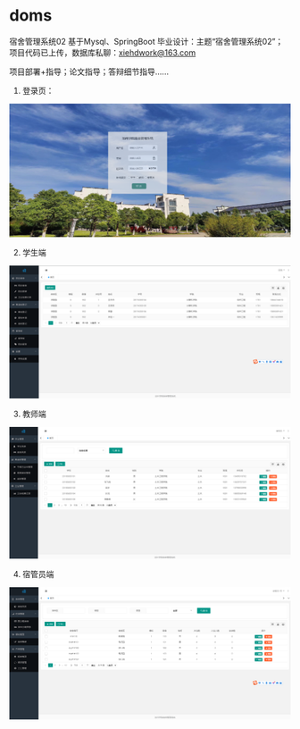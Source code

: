# doms

宿舍管理系统02
基于Mysql、SpringBoot
毕业设计：主题“宿舍管理系统02”；
项目代码已上传，数据库私聊：xiehdwork@163.com

项目部署+指导；论文指导；答辩细节指导......


1. 登录页：

![image.png](assets/image_login.png)


2. 学生端

![image.png](assets/image_s.png)


3. 教师端

![image.png](assets/image_t.png)


4. 宿管员端

![image.png](assets/image_d.png)
